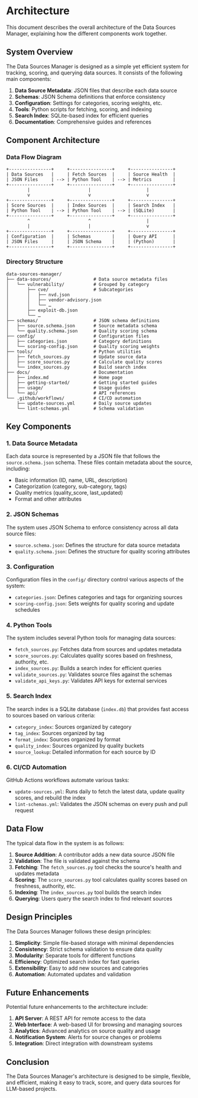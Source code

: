 # Architecture

This document describes the overall architecture of the Data Sources Manager, explaining how the different components work together.

## System Overview

The Data Sources Manager is designed as a simple yet efficient system for tracking, scoring, and querying data sources. It consists of the following main components:

1. **Data Source Metadata**: JSON files that describe each data source
2. **Schemas**: JSON Schema definitions that enforce consistency
3. **Configuration**: Settings for categories, scoring weights, etc.
4. **Tools**: Python scripts for fetching, scoring, and indexing
5. **Search Index**: SQLite-based index for efficient queries
6. **Documentation**: Comprehensive guides and references

## Component Architecture

### Data Flow Diagram

```
+----------------+     +----------------+     +----------------+
| Data Sources   |     | Fetch Sources  |     | Source Health  |
| JSON Files     | --> | Python Tool    | --> | Metrics        |
+----------------+     +----------------+     +----------------+
        |                      |                     |
        v                      v                     v
+----------------+     +----------------+     +----------------+
| Score Sources  |     | Index Sources  |     | Search Index   |
| Python Tool    | --> | Python Tool    | --> | (SQLite)       |
+----------------+     +----------------+     +----------------+
        ^                      ^                     |
        |                      |                     v
+----------------+     +----------------+     +----------------+
| Configuration  |     | Schemas        |     | Query API      |
| JSON Files     |     | JSON Schema    |     | (Python)       |
+----------------+     +----------------+     +----------------+
```

### Directory Structure

```
data-sources-manager/
├── data-sources/                # Data source metadata files
│   └── vulnerability/           # Grouped by category
│       ├── cve/                 # Subcategories
│       │   ├── nvd.json
│       │   ├── vendor-advisory.json
│       │   └── …
│       ├── exploit-db.json
│       └── …
├── schemas/                     # JSON schema definitions
│   ├── source.schema.json       # Source metadata schema
│   └── quality.schema.json      # Quality scoring schema
├── config/                      # Configuration files
│   ├── categories.json          # Category definitions
│   └── scoring-config.json      # Quality scoring weights
├── tools/                       # Python utilities
│   ├── fetch_sources.py         # Update source data
│   ├── score_sources.py         # Calculate quality scores
│   └── index_sources.py         # Build search index
├── docs/                        # Documentation
│   ├── index.md                 # Home page
│   ├── getting-started/         # Getting started guides
│   ├── usage/                   # Usage guides
│   └── api/                     # API references
└── .github/workflows/           # CI/CD automation
    ├── update-sources.yml       # Daily source updates
    └── lint-schemas.yml         # Schema validation
```

## Key Components

### 1. Data Source Metadata

Each data source is represented by a JSON file that follows the `source.schema.json` schema. These files contain metadata about the source, including:

- Basic information (ID, name, URL, description)
- Categorization (category, sub-category, tags)
- Quality metrics (quality_score, last_updated)
- Format and other attributes

### 2. JSON Schemas

The system uses JSON Schema to enforce consistency across all data source files:

- `source.schema.json`: Defines the structure for data source metadata
- `quality.schema.json`: Defines the structure for quality scoring attributes

### 3. Configuration

Configuration files in the `config/` directory control various aspects of the system:

- `categories.json`: Defines categories and tags for organizing sources
- `scoring-config.json`: Sets weights for quality scoring and update schedules

### 4. Python Tools

The system includes several Python tools for managing data sources:

- `fetch_sources.py`: Fetches data from sources and updates metadata
- `score_sources.py`: Calculates quality scores based on freshness, authority, etc.
- `index_sources.py`: Builds a search index for efficient queries
- `validate_sources.py`: Validates source files against the schemas
- `validate_api_keys.py`: Validates API keys for external services

### 5. Search Index

The search index is a SQLite database (`index.db`) that provides fast access to sources based on various criteria:

- `category_index`: Sources organized by category
- `tag_index`: Sources organized by tag
- `format_index`: Sources organized by format
- `quality_index`: Sources organized by quality buckets
- `source_lookup`: Detailed information for each source by ID

### 6. CI/CD Automation

GitHub Actions workflows automate various tasks:

- `update-sources.yml`: Runs daily to fetch the latest data, update quality scores, and rebuild the index
- `lint-schemas.yml`: Validates the JSON schemas on every push and pull request

## Data Flow

The typical data flow in the system is as follows:

1. **Source Addition**: A contributor adds a new data source JSON file
2. **Validation**: The file is validated against the schema
3. **Fetching**: The `fetch_sources.py` tool checks the source's health and updates metadata
4. **Scoring**: The `score_sources.py` tool calculates quality scores based on freshness, authority, etc.
5. **Indexing**: The `index_sources.py` tool builds the search index
6. **Querying**: Users query the search index to find relevant sources

## Design Principles

The Data Sources Manager follows these design principles:

1. **Simplicity**: Simple file-based storage with minimal dependencies
2. **Consistency**: Strict schema validation to ensure data quality
3. **Modularity**: Separate tools for different functions
4. **Efficiency**: Optimized search index for fast queries
5. **Extensibility**: Easy to add new sources and categories
6. **Automation**: Automated updates and validation

## Future Enhancements

Potential future enhancements to the architecture include:

1. **API Server**: A REST API for remote access to the data
2. **Web Interface**: A web-based UI for browsing and managing sources
3. **Analytics**: Advanced analytics on source quality and usage
4. **Notification System**: Alerts for source changes or problems
5. **Integration**: Direct integration with downstream systems

## Conclusion

The Data Sources Manager's architecture is designed to be simple, flexible, and efficient, making it easy to track, score, and query data sources for LLM-based projects.